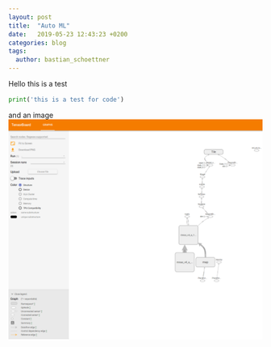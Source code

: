 ```yaml
---
layout: post
title:  "Auto ML"
date:   2019-05-23 12:43:23 +0200
categories: blog
tags:
  author: bastian_schoettner
---
```

Hello this is a test
```python
print('this is a test for code')
```
and an image
![Model Graph in Tensorboard](_posts/images/board_graph_crop.png)